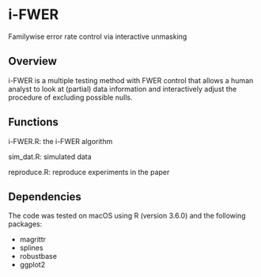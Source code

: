 # i-FWER
Familywise error rate control via interactive unmasking

## Overview
i-FWER is a multiple testing method with FWER control that allows a human analyst to look at (partial) data information and interactively adjust the procedure of excluding possible nulls.

## Functions
i-FWER.R:    the i-FWER algorithm

sim_dat.R:   simulated data

reproduce.R: reproduce experiments in the paper

## Dependencies
The code was tested on macOS using R (version 3.6.0) and the following packages:
* magrittr
* splines
* robustbase
* ggplot2
